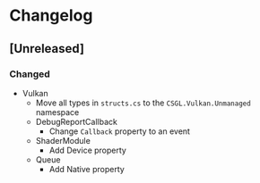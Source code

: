 # Changelog

## [Unreleased]
### Changed
- Vulkan
  - Move all types in `structs.cs` to the `CSGL.Vulkan.Unmanaged` namespace
  - DebugReportCallback
    - Change `Callback` property to an event
  - ShaderModule
    - Add Device property
  - Queue
    - Add Native property